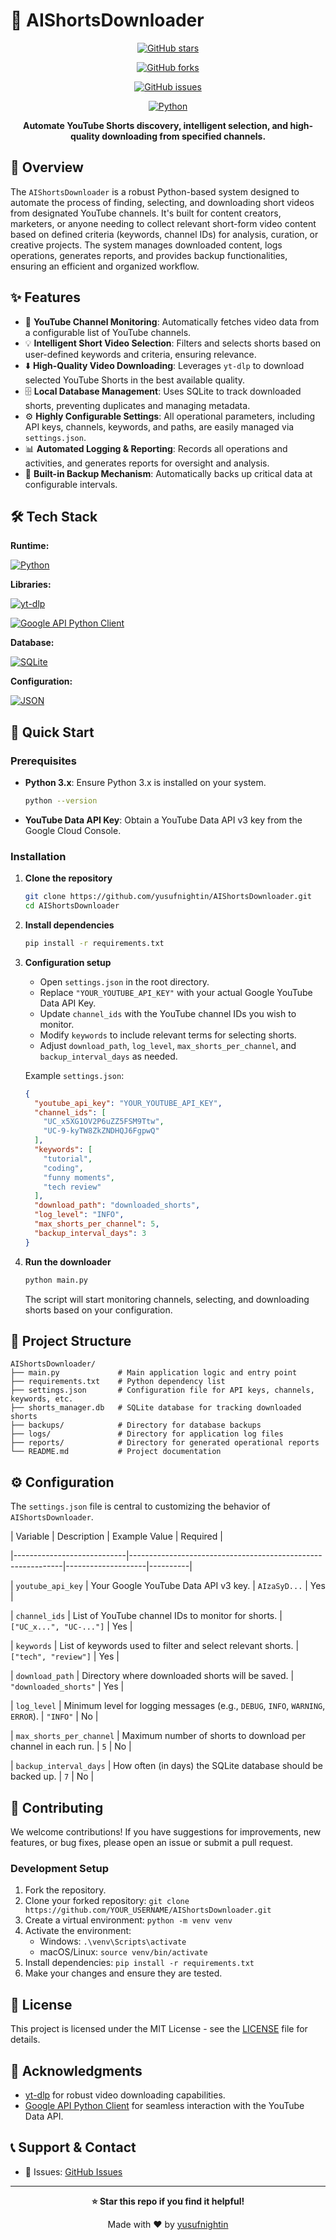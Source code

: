 # 🚀 AIShortsDownloader

<div align="center">

[![GitHub stars](https://img.shields.io/github/stars/yusufnightin/AIShortsDownloader?style=for-the-badge)](https://github.com/yusufnightin/AIShortsDownloader/stargazers)

[![GitHub forks](https://img.shields.io/github/forks/yusufnightin/AIShortsDownloader?style=for-the-badge)](https://github.com/yusufnightin/AIShortsDownloader/network)

[![GitHub issues](https://img.shields.io/github/issues/yusufnightin/AIShortsDownloader?style=for-the-badge)](https://github.com/yusufnightin/AIShortsDownloader/issues)

[![Python](https://img.shields.io/badge/python-3.x-blue?style=for-the-badge&logo=python)](https://www.python.org/)

**Automate YouTube Shorts discovery, intelligent selection, and high-quality downloading from specified channels.**

</div>

## 📖 Overview

The `AIShortsDownloader` is a robust Python-based system designed to automate the process of finding, selecting, and downloading short videos from designated YouTube channels. It's built for content creators, marketers, or anyone needing to collect relevant short-form video content based on defined criteria (keywords, channel IDs) for analysis, curation, or creative projects. The system manages downloaded content, logs operations, generates reports, and provides backup functionalities, ensuring an efficient and organized workflow.

## ✨ Features

-   🎯 **YouTube Channel Monitoring**: Automatically fetches video data from a configurable list of YouTube channels.
-   💡 **Intelligent Short Video Selection**: Filters and selects shorts based on user-defined keywords and criteria, ensuring relevance.
-   ⬇️ **High-Quality Video Downloading**: Leverages `yt-dlp` to download selected YouTube Shorts in the best available quality.
-   🗄️ **Local Database Management**: Uses SQLite to track downloaded shorts, preventing duplicates and managing metadata.
-   ⚙️ **Highly Configurable Settings**: All operational parameters, including API keys, channels, keywords, and paths, are easily managed via `settings.json`.
-   📊 **Automated Logging & Reporting**: Records all operations and activities, and generates reports for oversight and analysis.
-   💾 **Built-in Backup Mechanism**: Automatically backs up critical data at configurable intervals.

## 🛠️ Tech Stack

**Runtime:**

[![Python](https://img.shields.io/badge/Python-3.x-3776AB?style=for-the-badge&logo=python&logoColor=white)](https://www.python.org/)

**Libraries:**

[![yt-dlp](https://img.shields.io/badge/yt--dlp-latest-green?style=for-the-badge)](https://github.com/yt-dlp/yt-dlp)

[![Google API Python Client](https://img.shields.io/badge/Google_API_Client-Python-4285F4?style=for-the-badge&logo=google&logoColor=white)](https://github.com/googleapis/google-api-python-client)

**Database:**

[![SQLite](https://img.shields.io/badge/SQLite-07405E?style=for-the-badge&logo=sqlite&logoColor=white)](https://www.sqlite.org/index.html)

**Configuration:**

[![JSON](https://img.shields.io/badge/JSON-000000?style=for-the-badge&logo=json&logoColor=white)](https://www.json.org/json-en.html)

## 🚀 Quick Start

### Prerequisites
-   **Python 3.x**: Ensure Python 3.x is installed on your system.
    ```bash
    python --version
    ```
-   **YouTube Data API Key**: Obtain a YouTube Data API v3 key from the Google Cloud Console.

### Installation

1.  **Clone the repository**
    ```bash
    git clone https://github.com/yusufnightin/AIShortsDownloader.git
    cd AIShortsDownloader
    ```

2.  **Install dependencies**
    ```bash
    pip install -r requirements.txt
    ```

3.  **Configuration setup**
    *   Open `settings.json` in the root directory.
    *   Replace `"YOUR_YOUTUBE_API_KEY"` with your actual Google YouTube Data API Key.
    *   Update `channel_ids` with the YouTube channel IDs you wish to monitor.
    *   Modify `keywords` to include relevant terms for selecting shorts.
    *   Adjust `download_path`, `log_level`, `max_shorts_per_channel`, and `backup_interval_days` as needed.

    Example `settings.json`:
    ```json
    {
      "youtube_api_key": "YOUR_YOUTUBE_API_KEY",
      "channel_ids": [
        "UC_x5XG1OV2P6uZZ5FSM9Ttw",
        "UC-9-kyTW8ZkZNDHQJ6FgpwQ"
      ],
      "keywords": [
        "tutorial",
        "coding",
        "funny moments",
        "tech review"
      ],
      "download_path": "downloaded_shorts",
      "log_level": "INFO",
      "max_shorts_per_channel": 5,
      "backup_interval_days": 3
    }
    ```

4.  **Run the downloader**
    ```bash
    python main.py
    ```
    The script will start monitoring channels, selecting, and downloading shorts based on your configuration.

## 📁 Project Structure

```
AIShortsDownloader/
├── main.py             # Main application logic and entry point
├── requirements.txt    # Python dependency list
├── settings.json       # Configuration file for API keys, channels, keywords, etc.
├── shorts_manager.db   # SQLite database for tracking downloaded shorts
├── backups/            # Directory for database backups
├── logs/               # Directory for application log files
├── reports/            # Directory for generated operational reports
└── README.md           # Project documentation
```

## ⚙️ Configuration

The `settings.json` file is central to customizing the behavior of `AIShortsDownloader`.

| Variable                   | Description                                                 | Example Value      | Required |

|----------------------------|-------------------------------------------------------------|--------------------|----------|

| `youtube_api_key`          | Your Google YouTube Data API v3 key.                        | `AIzaSyD...`       | Yes      |

| `channel_ids`              | List of YouTube channel IDs to monitor for shorts.          | `["UC_x...", "UC-..."]` | Yes      |

| `keywords`                 | List of keywords used to filter and select relevant shorts. | `["tech", "review"]` | Yes      |

| `download_path`            | Directory where downloaded shorts will be saved.            | `"downloaded_shorts"` | Yes      |

| `log_level`                | Minimum level for logging messages (e.g., `DEBUG`, `INFO`, `WARNING`, `ERROR`). | `"INFO"`           | No       |

| `max_shorts_per_channel`   | Maximum number of shorts to download per channel in each run. | `5`                | No       |

| `backup_interval_days`     | How often (in days) the SQLite database should be backed up. | `7`                | No       |

## 🤝 Contributing

We welcome contributions! If you have suggestions for improvements, new features, or bug fixes, please open an issue or submit a pull request.

### Development Setup
1.  Fork the repository.
2.  Clone your forked repository: `git clone https://github.com/YOUR_USERNAME/AIShortsDownloader.git`
3.  Create a virtual environment: `python -m venv venv`
4.  Activate the environment:
    *   Windows: `.\venv\Scripts\activate`
    *   macOS/Linux: `source venv/bin/activate`
5.  Install dependencies: `pip install -r requirements.txt`
6.  Make your changes and ensure they are tested.

## 📄 License

This project is licensed under the MIT License - see the [LICENSE](LICENSE) file for details. <!-- TODO: Add LICENSE file -->

## 🙏 Acknowledgments

-   [yt-dlp](https://github.com/yt-dlp/yt-dlp) for robust video downloading capabilities.
-   [Google API Python Client](https://github.com/googleapis/google-api-python-client) for seamless interaction with the YouTube Data API.

## 📞 Support & Contact

-   🐛 Issues: [GitHub Issues](https://github.com/yusufnightin/AIShortsDownloader/issues)

---

<div align="center">

**⭐ Star this repo if you find it helpful!**

Made with ❤️ by [yusufnightin](https://github.com/yusufnightin)

</div>

